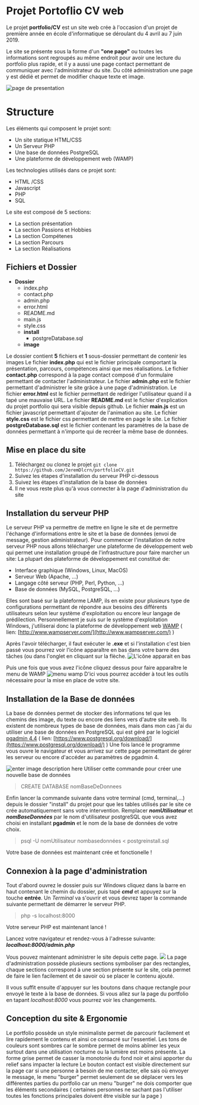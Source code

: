 ﻿# Projet Portoflio CV web


Le projet **portfolio/CV** est un site web crée à l'occasion d'un projet de première année en école d'informatique se déroulant du 4 avril au 7 juin 2019. 

Le site se présente sous la forme d'un **"one page"** ou toutes les informations sont regroupés au même endroit pour avoir une lecture du portfolio plus rapide, et il y a aussi une page contact permettant de communiquer avec l'administrateur du site.
Du côté administration une page y est dédié et permet de modifier chaque texte et  image.

![page de presentation](https://vibrant-knuth-d6e0a8.netlify.com/mockaccueil.png)

# Structure

Les éléments qui composent le projet sont:
 - Un site statique HTML/CSS
 - Un Serveur PHP
 - Une base de données PostgreSQL
 - Une plateforme de développement web (WAMP)
 
Les technologies utilisés dans ce projet sont:
- HTML /CSS
- Javascript
- PHP
- SQL
 
 Le site est composé de 5 sections:
 - La section présentation
 - La section Passions et Hobbies
 - La section Compétenes
 - La section Parcours
 - La section Réalisations
 
 
## Fichiers et Dossier

- **Dossier**
	- index.php
	- contact.php
	- admin.php
	- error.html
	- README.md
	- main.js
	- style.css
	- **install**
		-  postgreDatabase.sql
	- **image**
	
Le dossier contient **5** fichiers et **1** sous-dossier permettant de contenir les images
Le fichier **index.php** qui est le fichier principale comportant la présentation, parcours,  compétences ainsi que mes réalisations.
Le fichier **contact.php** correspond à la page contact composé d'un formulaire permettant de contacter l'administrateur.
Le fichier **admin.php** est le fichier permettant d'administrer le site grâce à une page d'administration.
Le fichier **error.html** est le fichier permettant de rediriger l'utilisateur quand il a tapé une mauvaise URL.
Le fichier **README.md** est le fichier d'explication du projet portfolio qui sera visible depuis github.
Le fichier **main.js** est un fichier javascript permettant d'ajouter de l'animation au site.
Le fichier **style.css** est le fichier css permettant de mettre en page le site.
Le fichier **postgreDatabase.sql** est le fichier contenant les paramètres de la base de données permettant  à n'importe qui de recréer la même base de données.

## Mise en place du site
1. Téléchargez ou clonez le projet  `git clone https://github.com/JeremDlcrn/portfolioCV.git`
2. Suivez les étapes d'installation du serveur PHP ci-dessous
3. Suivez les étapes d'installation de la base de données
4. Il ne vous reste plus qu'à vous connecter à la page d'administration du site


## Installation du serveur PHP
Le serveur PHP va permettre de mettre en ligne le site et de permettre l'échange d'informations entre le site et la base de données (envoi de message, gestion administrateur).
Pour commencer l'installation de notre serveur PHP nous allons télécharger une plateforme de développement web qui permet une installation groupé de l'infrastructure pour faire marcher un site:
La plupart des plateforme de développement est constitué de:
- Interface graphique (Windows, Linux, MacOS)
- Serveur Web (Apache, ...)
- Langage côté serveur (PHP, Perl, Python, ...)
- Base de données (MySQL, PostgreSQL, ...)

Elles sont basé sur la plateforme LAMP, ils en existe pour plusieurs type de configurations permettant de répondre aux besoins des différents utilisateurs selon leur système d'exploitation ou encore leur langage de prédilection.
Personnellement je suis sur le système d'exploitation Windows, j'utiliserai donc la plateforme de développement web [WAMP](http://www.wampserver.com/) ( lien: [http://www.wampserver.com/](http://www.wampserver.com/) )

Après l'avoir télécharger, il faut exécuter  le **.exe** et si l'installation c'est bien passé vous pourrez voir l'icône apparaître en bas dans votre barre des tâches (ou dans l'onglet en cliquant sur la flèche.
![L'icône apparait en bas](https://vibrant-knuth-d6e0a8.netlify.com/iconwamp.png)

Puis une fois que vous avez l'icône cliquez dessus pour faire apparaître le menu de WAMP 
![menu wamp](https://vibrant-knuth-d6e0a8.netlify.com/menuwamp.png)
D'ici vous pourrez accéder à tout les outils nécessaire pour la mise en place de votre site.


## Installation de la Base de données
La base de données permet de stocker des informations tel que les chemins des image, du texte ou encore des liens vers d'autre site web.
Ils existent de nombreux types de base de données, mais dans mon cas j'ai du utiliser une base de données en PostgreSQL qui est géré par le logiciel [pgadmin 4.4](https://www.postgresql.org/download/) ( lien: [https://www.postgresql.org/download/](https://www.postgresql.org/download/) )
Une fois lancé le programme vous ouvre le navigateur et vous arrivez sur cette page permettant de gérer les serveur ou encore d'accéder au paramètres de pgadmin 4.
 
![enter image description here](https://vibrant-knuth-d6e0a8.netlify.com/pgadminaccueil.png)
Utiliser cette commande pour créer une nouvelle base de données

> CREATE DATABASE nomBaseDeDonnees 

Enfin lancer la commande suivante dans votre terminal (cmd, terminal,...) depuis le dossier "install" du projet pour que les tables utilisés par le site ce crée automatiquement sans votre intervention.
Remplacer ***nomUtilisateur*** et ***nomBaseDonnées*** par le nom d'utilisateur postgreSQL que vous avez choisi en installant **pgadmin** et le nom de la base de données de votre choix.
> psql -U nomUtilisateur nombasedonnées < postgreinstall.sql

Votre base de données est maintenant crée et fonctionelle !

## Connexion à la page d'administration
Tout d'abord ouvrez le dossier puis sur Windows cliquez dans la barre en haut contenant le chemin du dossier, puis tapé ***cmd***  et appuyez sur la touche **entrée**.
Un *Terminal* va s'ouvrir et vous devrez taper la commande suivante permettant de démarrer le serveur PHP.

> php -s localhost:8000

Votre serveur PHP est maintenant lancé !

Lancez votre navigateur et rendez-vous à l'adresse suivante: ***localhost:8000/admin.php***

Vous pouvez maintenant administrer le site depuis cette page.
![](https://vibrant-knuth-d6e0a8.netlify.com/adminpage.png)
La page d'administration possède plusieurs sections symboliser par des rectangles, chaque sections correspond à une section présente sur le site, cela permet de faire le lien facilement et de savoir où se placer le contenu ajouté.

Il vous suffit ensuite d'appuyer sur les boutons dans chaque rectangle pour envoyé le texte à la base de données.
Si vous allez sur la page du portfolio en tapant *localhost:8000* vous pourrez voir les changements.

## Conception du site & Ergonomie
Le portfolio possède un style minimaliste permet de parcourir facilement et lire rapidement le contenu et ainsi ce consacré sur l'essentiel.
Les tons de couleurs sont sombres car le sombre permet de moins abîmer les yeux surtout dans une utilisation nocturne ou la lumière est moins présente.
La forme grise permet de casser la monotonie du fond noir et ainsi apporter du relief sans impacter la lecture
Le bouton contact est visible directement sur la page car si une personne à besoin de me contacter, elle sais où envoyer le message, le menu "burger" permet seulement de se déplacer vers les différentes parties du portfolio car un menu "burger" ne dois comporter que les éléments secondaires ( certaines personnes ne sachant pas l'utiliser toutes les fonctions principales doivent être visible sur la page )
